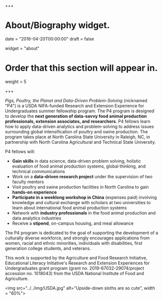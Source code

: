 +++
# About/Biography widget.

date = "2016-04-20T00:00:00"
draft = false

widget = "about"

# Order that this section will appear in.
weight = 5
 
+++

*Pigs, Poultry, the Planet and Data-Driven Problem-Solving* (nicknamed "P4") is a USDA NIFA-funded Research and Extension Experience for Undergraduates summer fellowship program. The P4 program is designed to develop the **next generation of data-savvy food animal production professionals, extension associates, and researchers**. P4 fellows learn how to apply data-driven analytics and problem-solving to address issues surrounding global intensification of poultry and swine production. The program takes place at North Carolina State University in Raleigh, NC, in partnership with North Carolina Agricultural and Technical State University.  

P4 fellows will:  

* **Gain skills** in data science, data-driven problem solving, holistic evaluation of food animal production systems, global thinking, and technical communications  
* Work on a **data-driven research project** under the supervision of two faculty mentors
* Visit poultry and swine production facilities in North Carolina to gain **hands-on experience**
* **Participate in a weeklong workshop in China** (expenses paid) involving knowledge and cultural exchange with scholars at two universities to learn about international food animal production systems  
* Network with **industry professionals** in the food animal production and data analytics industries
* Receive a **stipend**, on-campus housing, and meal allowance  

The P4 program is dedicated to the goal of supporting the development of a culturally diverse workforce, and strongly encourages applications from women, racial and ethnic minorities, individuals with disabilities, first generation college students, and veterans.

This work is supported by the Agriculture and Food Research Initiative, Educational Literacy Initiative's Research and Extension Experiences for Undergraduates grant program (grant no. 2019-67032-29074/project accession no. 1018043) from the USDA National Institute of Food and Agriculture.  

<img src="../../img/USDA.jpg" alt="Upside-down sloths are so cute", width = "60%">